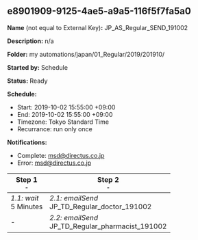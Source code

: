 ## e8901909-9125-4ae5-a9a5-116f5f7fa5a0

**Name** (not equal to External Key)**:** JP_AS_Regular_SEND_191002

**Description:** n/a

**Folder:** my automations/japan/01_Regular/2019/201910/

**Started by:** Schedule

**Status:** Ready

**Schedule:**

* Start: 2019-10-02 15:55:00 +09:00
* End: 2019-10-02 15:55:00 +09:00
* Timezone: Tokyo Standard Time
* Recurrance: run only once

**Notifications:**

* Complete: msd@directus.co.jp
* Error: msd@directus.co.jp

| Step 1<br>_<small>-</small>_ | Step 2<br>_<small>-</small>_ |
| --- | --- |
| _1.1: wait_<br>5 Minutes | _2.1: emailSend_<br>JP_TD_Regular_doctor_191002 |
| - | _2.2: emailSend_<br>JP_TD_Regular_pharmacist_191002 |
